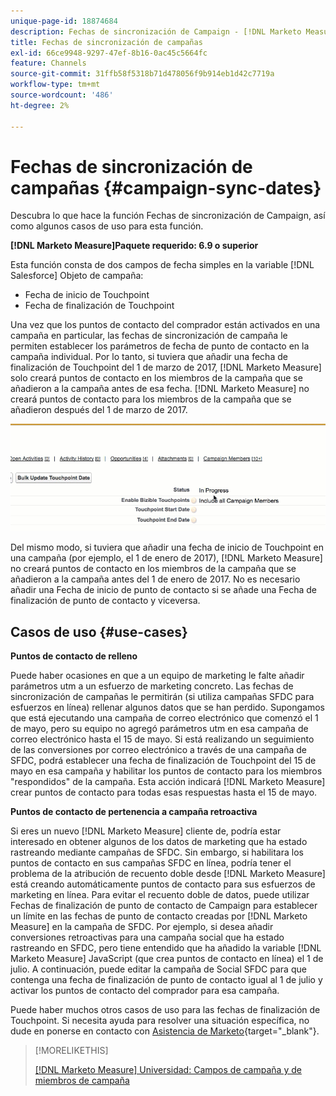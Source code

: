 ```yaml
---
unique-page-id: 18874684
description: Fechas de sincronización de Campaign - [!DNL Marketo Measure] - Documentación del producto
title: Fechas de sincronización de campañas
exl-id: 66ce9948-9297-47ef-8b16-0ac45c5664fc
feature: Channels
source-git-commit: 31ffb58f5318b71d478056f9b914eb1d42c7719a
workflow-type: tm+mt
source-wordcount: '486'
ht-degree: 2%

---
```


# Fechas de sincronización de campañas {#campaign-sync-dates}

Descubra lo que hace la función Fechas de sincronización de Campaign, así como algunos casos de uso para esta función.

**[!DNL Marketo Measure]Paquete requerido: 6.9 o superior**

Esta función consta de dos campos de fecha simples en la variable [!DNL Salesforce] Objeto de campaña:

* Fecha de inicio de Touchpoint
* Fecha de finalización de Touchpoint

Una vez que los puntos de contacto del comprador están activados en una campaña en particular, las fechas de sincronización de campaña le permiten establecer los parámetros de fecha de punto de contacto en la campaña individual. Por lo tanto, si tuviera que añadir una fecha de finalización de Touchpoint del 1 de marzo de 2017, [!DNL Marketo Measure] solo creará puntos de contacto en los miembros de la campaña que se añadieron a la campaña antes de esa fecha. [!DNL Marketo Measure] no creará puntos de contacto para los miembros de la campaña que se añadieron después del 1 de marzo de 2017.

![](assets/1.gif)

Del mismo modo, si tuviera que añadir una fecha de inicio de Touchpoint en una campaña (por ejemplo, el 1 de enero de 2017), [!DNL Marketo Measure] no creará puntos de contacto en los miembros de la campaña que se añadieron a la campaña antes del 1 de enero de 2017. No es necesario añadir una Fecha de inicio de punto de contacto si se añade una Fecha de finalización de punto de contacto y viceversa.

## Casos de uso {#use-cases}

**Puntos de contacto de relleno**

Puede haber ocasiones en que a un equipo de marketing le falte añadir parámetros utm a un esfuerzo de marketing concreto. Las fechas de sincronización de campañas le permitirán (si utiliza campañas SFDC para esfuerzos en línea) rellenar algunos datos que se han perdido. Supongamos que está ejecutando una campaña de correo electrónico que comenzó el 1 de mayo, pero su equipo no agregó parámetros utm en esa campaña de correo electrónico hasta el 15 de mayo. Si está realizando un seguimiento de las conversiones por correo electrónico a través de una campaña de SFDC, podrá establecer una fecha de finalización de Touchpoint del 15 de mayo en esa campaña y habilitar los puntos de contacto para los miembros &quot;respondidos&quot; de la campaña. Esta acción indicará [!DNL Marketo Measure] crear puntos de contacto para todas esas respuestas hasta el 15 de mayo.

**Puntos de contacto de pertenencia a campaña retroactiva**

Si eres un nuevo [!DNL Marketo Measure] cliente de, podría estar interesado en obtener algunos de los datos de marketing que ha estado rastreando mediante campañas de SFDC. Sin embargo, si habilitara los puntos de contacto en sus campañas SFDC en línea, podría tener el problema de la atribución de recuento doble desde [!DNL Marketo Measure] está creando automáticamente puntos de contacto para sus esfuerzos de marketing en línea. Para evitar el recuento doble de datos, puede utilizar Fechas de finalización de punto de contacto de Campaign para establecer un límite en las fechas de punto de contacto creadas por [!DNL Marketo Measure] en la campaña de SFDC. Por ejemplo, si desea añadir conversiones retroactivas para una campaña social que ha estado rastreando en SFDC, pero tiene entendido que ha añadido la variable [!DNL Marketo Measure] JavaScript (que crea puntos de contacto en línea) el 1 de julio. A continuación, puede editar la campaña de Social SFDC para que contenga una fecha de finalización de punto de contacto igual al 1 de julio y activar los puntos de contacto del comprador para esa campaña.

Puede haber muchos otros casos de uso para las fechas de finalización de Touchpoint. Si necesita ayuda para resolver una situación específica, no dude en ponerse en contacto con [Asistencia de Marketo](https://nation.marketo.com/t5/support/ct-p/Support){target="_blank"}.

>[!MORELIKETHIS]
>
>[[!DNL Marketo Measure] Universidad: Campos de campaña y de miembros de campaña](https://learn.bizible.com/2-bizible-customization/137720https://universityonline.marketo.com/courses/bizible-fundamentals-channel-management/#/page/5c63007334d9f0367662b758)
